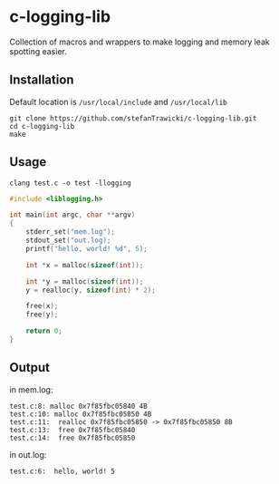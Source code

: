 # c-logging-lib
Collection of macros and wrappers to make logging and memory leak spotting easier.

## Installation
Default location is `/usr/local/include` and `/usr/local/lib`
```shell
git clone https://github.com/stefanTrawicki/c-logging-lib.git
cd c-logging-lib
make
```

## Usage

```shell
clang test.c -o test -llogging
```

```c
#include <liblogging.h>

int main(int argc, char **argv)
{
    stderr_set("mem.log");
    stdout_set("out.log);
    printf("hello, world! %d", 5);

    int *x = malloc(sizeof(int));

    int *y = malloc(sizeof(int));
    y = realloc(y, sizeof(int) * 2);

    free(x);
    free(y);

    return 0;
}
```

## Output
in mem.log:
```log
test.c:8: malloc 0x7f85fbc05840 4B
test.c:10: malloc 0x7f85fbc05850 4B
test.c:11:  realloc 0x7f85fbc05850 -> 0x7f85fbc05850 8B
test.c:13:  free 0x7f85fbc05840
test.c:14:  free 0x7f85fbc05850
```

in out.log:
```log
test.c:6:  hello, world! 5
```
